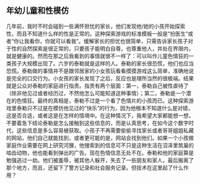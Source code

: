 ## 年幼儿童和性模仿

几年前，我时不时会碰到一些满怀担忧的家长，他们发现他/她的小孩开始探索性，而且不知道什么样的性是正常的。这种探索游戏的标准模板一般是“扮医生”或者“你让我看你，你就可以看我”。缓解家长的担忧也很简单，只需告诉家长孩子对于性的自然探索是很正常的，只要孩子能明白自尊，也尊重他人，并处在界限内，就是健康的。然而在那之后我看到的事情就很不一样了：可以叫作儿童色情狂的一类孩子大规模出现了。六岁的泰勒就是这样的人。泰勒的家长很恐慌，他们也应当恐慌。泰勒做的事情并不是跟邻居家的小女孩玩看看摸摸游戏这么简单，准确地说是完全的口交行为。小女孩的家长发现了之后，反应也是理所当然的很极端。结果就是公众对泰勒的家庭进行指责。指责有两个层面：第一，泰勒自己被性虐待了（除非他见过或者经历过，不然他怎么可能知道这种事情）；第二，泰勒是一个潜在的色情狂。最终的真相是，泰勒不过是一个看了色情片的小孩而已。这种探索游戏里泰勒只不过是在模仿他见过的“快乐”的行为，因为他根本不知道什么是对错，这是否合适，或者这是在怎样的情境中。在这种情况下，我希望大家都能想一想，不要着急下结论泰勒是怎么接触到这些信息的，而是认真思考，在如今这个数字时代，这些信息是多么容易被获取。小孩子不再需要偷偷寻找家长或者哥哥姐姐私藏的网站，他们自己就能找到，或者更可能的是，网站会找到他们。如果一个小孩做家庭作业需要在网上研究河狸，他搜索到的信息可不只是这种生活在沼泽里筑巢的啮齿动物，他也能看到弹出的广告。现在色情信息无处不在。泰勒和他的家庭算是勉强逃过一劫。他们被羞辱，被其他人躲开，失去了一些朋友和家人，最后搬离了那个地方，而且，还留下了警方记录和社会服务记录。但技术在这里起了什么作用？